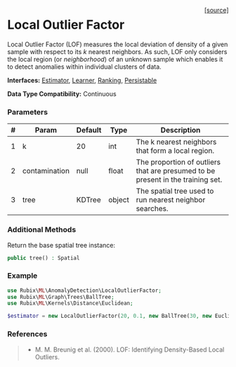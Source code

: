 <span style="float:right;"><a href="https://github.com/RubixML/RubixML/blob/master/src/AnomalyDetectors/LocalOutlierFactor.php">[source]</a></span>

# Local Outlier Factor
Local Outlier Factor (LOF) measures the local deviation of density of a given sample with respect to its *k* nearest neighbors. As such, LOF only considers the local region (or *neighborhood*) of an unknown sample which enables it to detect anomalies within individual clusters of data.

**Interfaces:** [Estimator](../estimator.md), [Learner](../learner.md), [Ranking](../ranking.md), [Persistable](../persistable.md)

**Data Type Compatibility:** Continuous

### Parameters
| # | Param | Default | Type | Description |
|---|---|---|---|---|
| 1 | k | 20 | int | The k nearest neighbors that form a local region. |
| 2 | contamination | null | float | The proportion of outliers that are presumed to be present in the training set. |
| 3 | tree | KDTree | object | The spatial tree used to run nearest neighbor searches. |

### Additional Methods
Return the base spatial tree instance:
```php
public tree() : Spatial
```

### Example
```php
use Rubix\ML\AnomalyDetection\LocalOutlierFactor;
use Rubix\ML\Graph\Trees\BallTree;
use Rubix\ML\Kernels\Distance\Euclidean;

$estimator = new LocalOutlierFactor(20, 0.1, new BallTree(30, new Euclidean));
```

### References
>- M. M. Breunig et al. (2000). LOF: Identifying Density-Based Local Outliers.